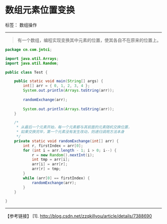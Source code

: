 # 数组元素位置变换

标签： 数组操作

---

> 有一个数组，编程实现变换其中元素的位置，使其各自不在原来的位置上。


```java
package cn.com.jntci;

import java.util.Arrays;
import java.util.Random;

public class Test {

	public static void main(String[] args) {
		int[] arr = { 0, 1, 2, 3, 4 };
		System.out.println(Arrays.toString(arr));
		
		randomExchange(arr);
		
		System.out.println(Arrays.toString(arr));
	}

    /*
     * 从最后一个元素开始，每一个元素都与其前面的元素随机交换位置，
     * 如果交换完毕，第一个元素没有发生改动，则递归调用方法本身
     */
	private static void randomExchange(int[] arr) {
		int r, firstIndex = arr[0];
		for (int i = arr.length - 1; i > 0; i--) {
		    r = new Random().nextInt(i);
			int tmp = arr[i];
			arr[i] = arr[r];
			arr[r] = tmp;
		}
		while (arr[0] == firstIndex) {
			randomExchange(arr);
		}
	}
	
}
```

---
【参考链接】
[1]. http://blog.csdn.net/zzqkillyou/article/details/7388690





